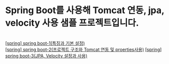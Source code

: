 <h1>Spring Boot를 사용해 Tomcat 연동, jpa, velocity 사용 샘플 프로젝트입니다.</h1>
<br/>
<a href="http://blog.woniper.net/230">[spring] spring boot-1(특징과 기본 설정)</a><br/>
<a href="http://blog.woniper.net/231">[spring] spring boot-2(프로젝트 구조와 Tomcat 연동 및 proerties사용)</a>
<a href="http://blog.woniper.net/232">[spring] spring boot-3(JPA, Velocity 설정과 사용)</a>
